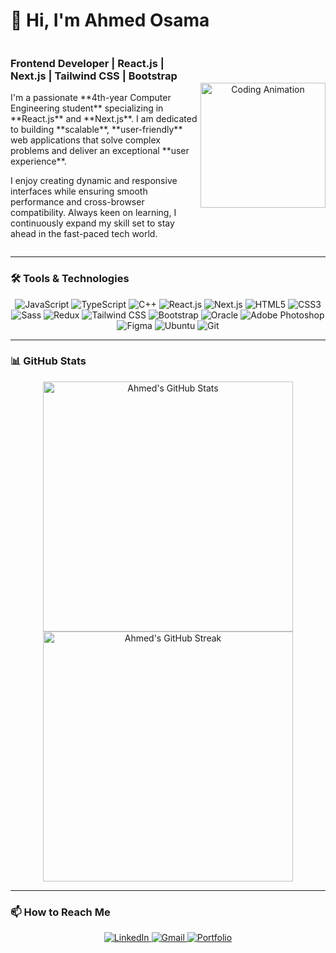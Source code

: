 # 👋 Hi, I'm Ahmed Osama

<div align="center">
  <div style="display: flex; align-items: center; justify-content: space-between;">
    <div style="text-align: left;">
      <h3>Frontend Developer | React.js | Next.js | Tailwind CSS | Bootstrap</h3>
      <p>
        I'm a passionate **4th-year Computer Engineering student** specializing in **React.js** and **Next.js**. I am dedicated to building **scalable**, **user-friendly** web applications that solve complex problems and deliver an exceptional **user experience**.
      </p>
      <p>
        I enjoy creating dynamic and responsive interfaces while ensuring smooth performance and cross-browser compatibility. Always keen on learning, I continuously expand my skill set to stay ahead in the fast-paced tech world.
      </p>
    </div>
    <div>
      <img src="https://cdn.dribbble.com/users/1059583/screenshots/4171367/coding-freak.gif" alt="Coding Animation" width="200" />
    </div>
  </div>
</div>

---

### 🛠️ Tools & Technologies

<p align="center">
  <img src="https://img.shields.io/badge/JavaScript-ES6+-yellow?style=for-the-badge&logo=javascript" alt="JavaScript" />
  <img src="https://img.shields.io/badge/TypeScript-007ACC?style=for-the-badge&logo=typescript&logoColor=white" alt="TypeScript" />
  <img src="https://img.shields.io/badge/C++-00599C?style=for-the-badge&logo=cplusplus&logoColor=white" alt="C++" />
  <img src="https://img.shields.io/badge/React-61DAFB?style=for-the-badge&logo=react&logoColor=white" alt="React.js" />
  <img src="https://img.shields.io/badge/Next.js-000000?style=for-the-badge&logo=nextdotjs&logoColor=white" alt="Next.js" />
  <img src="https://img.shields.io/badge/HTML5-E34F26?style=for-the-badge&logo=html5&logoColor=white" alt="HTML5" />
  <img src="https://img.shields.io/badge/CSS3-1572B6?style=for-the-badge&logo=css3&logoColor=white" alt="CSS3" />
  <img src="https://img.shields.io/badge/Sass-CC6699?style=for-the-badge&logo=sass&logoColor=white" alt="Sass" />
  <img src="https://img.shields.io/badge/Redux-764ABC?style=for-the-badge&logo=redux&logoColor=white" alt="Redux" />
  <img src="https://img.shields.io/badge/Tailwind%20CSS-38B2AC?style=for-the-badge&logo=tailwind-css&logoColor=white" alt="Tailwind CSS" />
  <img src="https://img.shields.io/badge/Bootstrap-7952B3?style=for-the-badge&logo=bootstrap&logoColor=white" alt="Bootstrap" />
  <img src="https://img.shields.io/badge/Oracle-F80000?style=for-the-badge&logo=oracle&logoColor=white" alt="Oracle" />
  <img src="https://img.shields.io/badge/Adobe%20Photoshop-31A8FF?style=for-the-badge&logo=adobe-photoshop&logoColor=white" alt="Adobe Photoshop" />
  <img src="https://img.shields.io/badge/Figma-F24E1E?style=for-the-badge&logo=figma&logoColor=white" alt="Figma" />
  <img src="https://img.shields.io/badge/Ubuntu-E95420?style=for-the-badge&logo=ubuntu&logoColor=white" alt="Ubuntu" />
  <img src="https://img.shields.io/badge/Git-F05032?style=for-the-badge&logo=git&logoColor=white" alt="Git" />
</p>

---

### 📊 GitHub Stats

<p align="center">
  <img src="https://github-readme-stats.vercel.app/api?username=a7med-22&show_icons=true&theme=radical" alt="Ahmed's GitHub Stats" width="400" />
  <img src="https://github-readme-streak-stats.herokuapp.com/?user=a7med-22&theme=radical" alt="Ahmed's GitHub Streak" width="400" />
</p>

---

### 📫 How to Reach Me

<p align="center">
  <a href="https://www.linkedin.com/in/ahmed-osama-8b2b27245" target="_blank">
    <img src="https://img.shields.io/badge/LinkedIn-0077B5?style=for-the-badge&logo=linkedin&logoColor=white" alt="LinkedIn" />
  </a>
  <a href="mailto:ao6155518@gmail.com" target="_blank">
    <img src="https://img.shields.io/badge/Email-D14836?style=for-the-badge&logo=gmail&logoColor=white" alt="Gmail" />
  </a>
  <a href="https://your-portfolio.com" target="_blank">
    <img src="https://img.shields.io/badge/Portfolio-24292F?style=for-the-badge&logo=githubpages&logoColor=white" alt="Portfolio" />
  </a>
</p>
